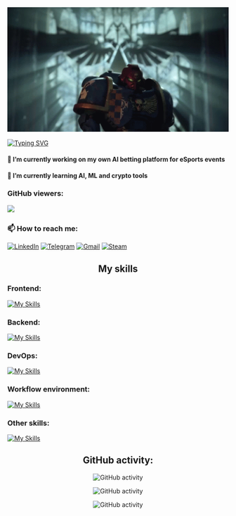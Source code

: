<div align="center"><img src="./gifs/warhammer40k-space-marine-walk-warhammer40k-space-marine.gif" width="600" alt="animation.gif"></div>

[![Typing SVG](https://readme-typing-svg.herokuapp.com?font=Fira+Code&weight=500&size=24&duration=2000&pause=1000&center=true&vCenter=true&multiline=true&repeat=false&width=435&height=70&lines=Hi+there%2C+my+name+is+Volodymyr;And+I'm+a+Full-stack+developer)](https://git.io/typing-svg)

<h4 align="left">🔭 I’m currently working on my own AI betting platform for eSports events</h4>
<h4 align="left">🌱 I’m currently learning AI, ML and crypto tools</h4>


<h3 align="left"> GitHub viewers: </h3> 
<a href="https://u8views.com/github/vbondarets"><img src="https://u8views.com/api/v1/github/profiles/90688082/views/day-week-month-total-count.svg"></a>

<h3 align="left">📫 How to reach me:</h3>

[![LinkedIn](https://img.shields.io/badge/LinkedIn-0077B5?style=for-the-badge&logo=linkedin&logoColor=white)](https://www.linkedin.com/in/vbondarets/)
[![Telegram](https://img.shields.io/badge/Telegram-2CA5E0?style=for-the-badge&logo=telegram&logoColor=white)](https://t.me/HTrip)
[![Gmail](https://img.shields.io/badge/Gmail-D14836?style=for-the-badge&logo=gmail&logoColor=white)](mailto:bondatretsdirect@gmail.com)
[![Steam](https://img.shields.io/badge/Steam-%23000000.svg?logo=steam&logoColor=white&style=for-the-badge&logoSize=48)](https://steamcommunity.com/id/BWITW/)


<h2 align="center">My skills</h2>
<h3 align="left">Frontend:</h3>

[![My Skills](https://skillicons.dev/icons?i=html,css,js,ts,react,electron,nextjs,redux,tailwind,styledcomponents,materialui,bootstrap,firebase,vite,graphql)](https://cv.djinni.co/f4/b529daf63773f722b8fc7b057ef8ec/CV_Bondarets_Volodymyr.pdf)

<h3 align="left">Backend:</h3>

[![My Skills](https://skillicons.dev/icons?i=nodejs,express,nest,graphql,docker,aws,firebase,gcp,redis,mongodb,mysql,postgres,sqlite,sequelize,prisma,postman,jest,tensorflow,regex)](https://cv.djinni.co/f4/b529daf63773f722b8fc7b057ef8ec/CV_Bondarets_Volodymyr.pdf)

<h3 align="left">DevOps:</h3>

[![My Skills](https://skillicons.dev/icons?i=bash,nginx,docker,githubactions,aws,heroku,cloudflare,gcp)](https://cv.djinni.co/f4/b529daf63773f722b8fc7b057ef8ec/CV_Bondarets_Volodymyr.pdf)

<h3 align="left">Workflow environment:</h3>

[![My Skills](https://skillicons.dev/icons?i=linux,windows,apple,ubuntu,kali,npm,yarn,vscode,github)](https://cv.djinni.co/f4/b529daf63773f722b8fc7b057ef8ec/CV_Bondarets_Volodymyr.pdf)

<h3 align="left">Other skills:</h3>

[![My Skills](https://skillicons.dev/icons?i=androidstudio,bun,c,cpp,cmake,bots,figma,gradle,gtk,java,notion,powershell,py,pytorch,ruby,svg,visualstudio)](https://cv.djinni.co/f4/b529daf63773f722b8fc7b057ef8ec/CV_Bondarets_Volodymyr.pdf)

<h2 align="center">GitHub activity:</h2>
<div align="center">

![GitHub activity](https://github-readme-stats.vercel.app/api?username=vbondarets&show_icons=true&bg_color=00000000&hide_border=true)

![GitHub activity](https://streak-stats.demolab.com?user=vbondarets&theme=transparent&hide_border=true&exclude_days=Sun%2CSat&card_width=500&card_height=200)

![GitHub activity](https://github-readme-activity-graph.vercel.app/graph?username=vbondarets&theme=tokyo-night&bg_color=transparent&hide_border=true&days=14&color=006aff&title_color=006aff&line=006aff)

</div>
<!--
**vbondarets/vbondarets** is a ✨ _special_ ✨ repository because its `README.md` (this file) appears on your GitHub profile.

Here are some ideas to get you started:

- 🔭 I’m currently working on ...
- 🌱 I’m currently learning ...
- 👯 I’m looking to collaborate on ...
- 🤔 I’m looking for help with ...
- 💬 Ask me about ...
- 📫 How to reach me: ...
- 😄 Pronouns: ...
- ⚡ Fun fact: ...
-->
